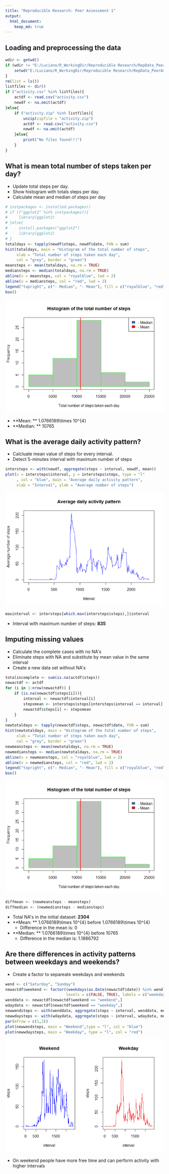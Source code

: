 ```yaml
---
title: "Reproducible Research: Peer Assessment 1"
output: 
  html_document:
    keep_md: true
---
```



## Loading and preprocessing the data

```r
wdir <- getwd()
if (wdir != "E:/Luciano/R_WorkingDir/Reproducible Research/RepData_PeerAssessment1"){
    setwd("E:/Luciano/R_WorkingDir/Reproducible Research/RepData_PeerAssessment1")
}
rm(list = ls())
listfiles <- dir()
if ("activity.csv" %in% listfiles){
    actdf <- read.csv("activity.csv")
    newdf <- na.omit(actdf)
}else{
    if ("activity.zip" %in% listfiles){
        unzip(zipfile = "activity.zip")
        actdf <- read.csv("activity.csv") 
        newdf <- na.omit(actdf)
    }else{
        print("No files found!!!")
    }
}
```


## What is mean total number of steps taken per day?
- Update total steps per day.
- Show histogram with totals steps per day.
- Calculate mean and median of steps per day

```r
# instpackages <- installed.packages()
# if (("ggplot2" %in% instpackages)){
#     library(ggplot2)
# }else{
#     install.packages("ggplot2")
#     library(ggplot2)
# }
totaldays <- tapply(newdf$steps, newdf$date, FUN = sum)
hist(totaldays, main = "Histogram of the total number of steps", 
     xlab = "Total number of steps taken each day", 
     col = "grey", border = "green")
meansteps <- mean(totaldays, na.rm = TRUE)
mediansteps <- median(totaldays, na.rm = TRUE)
abline(v = meansteps, col = "royalblue", lwd = 2)
abline(v = mediansteps, col = "red", lwd = 2)
legend("topright", c("- Median", "- Mean"), fill = c("royalblue", "red"))
box()
```

![](PA1_template_files/figure-html/hist-1.png)<!-- -->

- **Mean: ** 1.0766189\times 10^{4}
- **Median: ** 10765

## What is the average daily activity pattern?
- Calcluate mean value of steps for every interval.
- Detect 5-minutes interval with maximum number of steps

```r
intersteps <- with(newdf, aggregate(steps ~ interval, newdf, mean))
plot(x = intersteps$interval, y = intersteps$steps, type = "l"
     , col = "blue", main = "Average daily activity pattern",
     xlab = "Interval", ylab = "Average number of steps")
```

![](PA1_template_files/figure-html/intervalsteps-1.png)<!-- -->

```r
maxinterval <- intersteps[which.max(intersteps$steps),]$interval
```
- Interval with maximum number of steps: **835**

## Imputing missing values
- Calculate the complete cases with no NA's
- Eliminate steps with NA and substitute by mean value in the same interval
- Create a new data set without NA's
 

```r
totalincomplete <- sum(is.na(actdf$steps)) 
newactdf <- actdf
for (i in 1:nrow(newactdf)) {
    if (is.na(newactdf$steps[i])){
        interval <- newactdf$interval[i]
        stepsmean <- intersteps$steps[intersteps$interval == interval]
        newactdf$steps[i] <- stepsmean
    }
}
newtotaldays <- tapply(newactdf$steps, newactdf$date, FUN = sum)
hist(newtotaldays, main = "Histogram of the total number of steps", 
     xlab = "Total number of steps taken each day", 
     col = "grey", border = "green")
newmeansteps <- mean(newtotaldays, na.rm = TRUE)
newmediansteps <- median(newtotaldays, na.rm = TRUE)
abline(v = newmeansteps, col = "royalblue", lwd = 2)
abline(v = newmediansteps, col = "red", lwd = 2)
legend("topright", c("- Median", "- Mean"), fill = c("royalblue", "red"))
box()
```

![](PA1_template_files/figure-html/missing-1.png)<!-- -->

```r
diffmean <- (newmeansteps - meansteps)
diffmedian <- (newmediansteps - mediansteps)
```

- Total NA's in the initial dataset: **2304**
- **Mean: ** 1.0766189\times 10^{4} before 1.0766189\times 10^{4}
    - Difference in the mean is: 0
- **Median: ** 1.0766189\times 10^{4} before 10765
    - Difference in the median is: 1.1886792

## Are there differences in activity patterns between weekdays and weekends?
- Create a factor to separeate weekdays and weekends

```r
wend <- c("Saturday", "Sunday")
newactdf$weekend <- factor((weekdays(as.Date(newactdf$date)) %in% wend), 
                           levels = c(FALSE, TRUE), labels = c("weekday", "weekend"))
wenddata <- newactdf[newactdf$weekend == "weekend",]
wdaydata <- newactdf[newactdf$weekend == "weekday",]
newwendsteps <- with(wenddata, aggregate(steps ~ interval, wenddata, mean))
newwdaysteps <- with(wdaydata, aggregate(steps ~ interval, wdaydata, mean))
par(mfrow = c(1,2))
plot(newwendsteps, main = "Weekend",type = "l", col = "blue")
plot(newwdaysteps, main = "Weekday", type = "l", col = "red")
```

![](PA1_template_files/figure-html/weekdata-1.png)<!-- -->

- On weekend people have more free time and can perform activity with higher intervals
